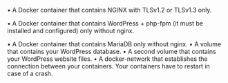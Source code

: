 • A Docker container that contains NGINX with TLSv1.2 or TLSv1.3 only.

• A Docker container that contains WordPress + php-fpm (it must be installed and configured) only without nginx.

• A Docker container that contains MariaDB only without nginx.
• A volume that contains your WordPress database.
• A second volume that contains your WordPress website files.
• A docker-network that establishes the connection between your containers. Your containers have to restart in case of a crash.

